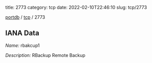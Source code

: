 title: 2773
category: tcp
date: 2022-02-10T22:46:10
slug: tcp/2773

[portdb](/) / [tcp](/category/tcp.html) / 2773


## IANA Data

_Name:_ rbakcup1

_Description:_ RBackup Remote Backup

